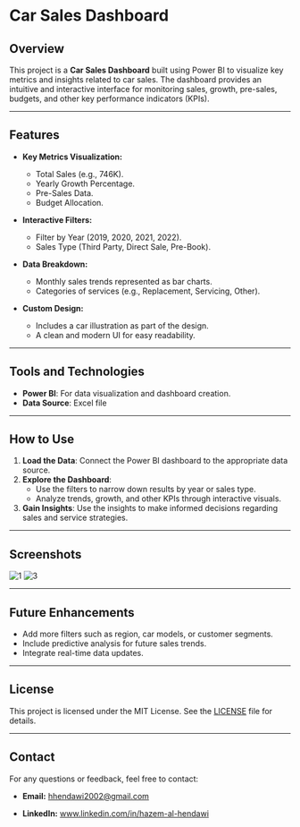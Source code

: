 # Car Sales Dashboard

## Overview
This project is a **Car Sales Dashboard** built using Power BI to visualize key metrics and insights related to car sales. The dashboard provides an intuitive and interactive interface for monitoring sales, growth, pre-sales, budgets, and other key performance indicators (KPIs).

---

## Features

- **Key Metrics Visualization:**
  - Total Sales (e.g., 746K).
  - Yearly Growth Percentage.
  - Pre-Sales Data.
  - Budget Allocation.

- **Interactive Filters:**
  - Filter by Year (2019, 2020, 2021, 2022).
  - Sales Type (Third Party, Direct Sale, Pre-Book).

- **Data Breakdown:**
  - Monthly sales trends represented as bar charts.
  - Categories of services (e.g., Replacement, Servicing, Other).

- **Custom Design:**
  - Includes a car illustration as part of the design.
  - A clean and modern UI for easy readability.

---

## Tools and Technologies

- **Power BI**: For data visualization and dashboard creation.
- **Data Source**: Excel file

---

## How to Use

1. **Load the Data**: Connect the Power BI dashboard to the appropriate data source.
2. **Explore the Dashboard**:
   - Use the filters to narrow down results by year or sales type.
   - Analyze trends, growth, and other KPIs through interactive visuals.
3. **Gain Insights**: Use the insights to make informed decisions regarding sales and service strategies.

---

## Screenshots

![1](https://github.com/user-attachments/assets/d46903e6-258b-45f6-9940-c776e0ae8d58)
![3](https://github.com/user-attachments/assets/2ef54262-9187-4943-88c0-5ce56b0323b7)




---

## Future Enhancements

- Add more filters such as region, car models, or customer segments.
- Include predictive analysis for future sales trends.
- Integrate real-time data updates.

---



## License

This project is licensed under the MIT License. See the [LICENSE](./LICENSE) file for details.

---

## Contact

For any questions or feedback, feel free to contact:

- **Email:** hhendawi2002@gmail.com

- **LinkedIn:** www.linkedin.com/in/hazem-al-hendawi
